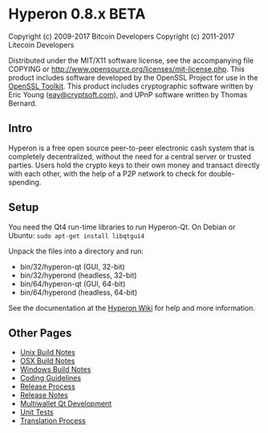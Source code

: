 Hyperon 0.8.x BETA
====================

Copyright (c) 2009-2017 Bitcoin Developers
Copyright (c) 2011-2017 Litecoin Developers

Distributed under the MIT/X11 software license, see the accompanying
file COPYING or http://www.opensource.org/licenses/mit-license.php.
This product includes software developed by the OpenSSL Project for use in the [OpenSSL Toolkit](http://www.openssl.org/). This product includes
cryptographic software written by Eric Young ([eay@cryptsoft.com](mailto:eay@cryptsoft.com)), and UPnP software written by Thomas Bernard.


Intro
---------------------
Hyperon is a free open source peer-to-peer electronic cash system that is
completely decentralized, without the need for a central server or trusted
parties.  Users hold the crypto keys to their own money and transact directly
with each other, with the help of a P2P network to check for double-spending.


Setup
---------------------
You need the Qt4 run-time libraries to run Hyperon-Qt. On Debian or Ubuntu:
	`sudo apt-get install libqtgui4`

Unpack the files into a directory and run:

- bin/32/hyperon-qt (GUI, 32-bit)
- bin/32/hyperond (headless, 32-bit)
- bin/64/hyperon-qt (GUI, 64-bit)
- bin/64/hyperond (headless, 64-bit)

See the documentation at the [Hyperon Wiki](http://hyperon.info)
for help and more information.


Other Pages
---------------------
- [Unix Build Notes](build-unix.md)
- [OSX Build Notes](build-osx.md)
- [Windows Build Notes](build-msw.md)
- [Coding Guidelines](coding.md)
- [Release Process](release-process.md)
- [Release Notes](release-notes.md)
- [Multiwallet Qt Development](multiwallet-qt.md)
- [Unit Tests](unit-tests.md)
- [Translation Process](translation_process.md)
